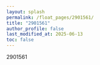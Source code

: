 ```yaml
---
layout: splash
permalink: /float_pages/2901561/
title: "2901561"
author_profile: false
last_modified_at: 2025-06-13
toc: false
---
```

 
2901561
